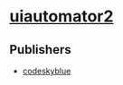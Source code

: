 # [uiautomator2](https://pypi.org/project/uiautomator2)



## Publishers
- [codeskyblue](https://pypi.org/user/codeskyblue)

